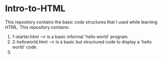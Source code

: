 # Intro-to-HTML
This repository contains the basic code structures that I used while learning HTML.
This repository contains:
  1) 1-starter.html --> is a basic informal 'hello world' program.
  2) 2-helloworld.html --> is a basic but structured code to display a 'hello world' code.
  3)
  
